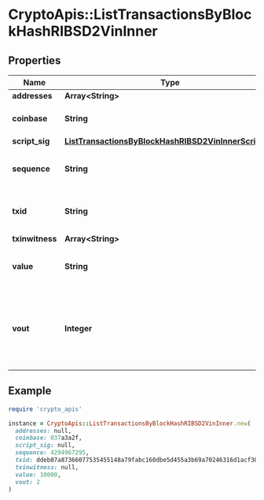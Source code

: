 # CryptoApis::ListTransactionsByBlockHashRIBSD2VinInner

## Properties

| Name | Type | Description | Notes |
| ---- | ---- | ----------- | ----- |
| **addresses** | **Array&lt;String&gt;** |  |  |
| **coinbase** | **String** | Represents the coinbase hex. | [optional] |
| **script_sig** | [**ListTransactionsByBlockHashRIBSD2VinInnerScriptSig**](ListTransactionsByBlockHashRIBSD2VinInnerScriptSig.md) |  |  |
| **sequence** | **String** | Represents the script sequence number. |  |
| **txid** | **String** | Represents the reference transaction identifier. | [optional] |
| **txinwitness** | **Array&lt;String&gt;** |  |  |
| **value** | **String** | Represents the sent/received amount. | [optional] |
| **vout** | **Integer** | It refers to the index of the output address of this transaction. The index starts from 0. |  |

## Example

```ruby
require 'crypto_apis'

instance = CryptoApis::ListTransactionsByBlockHashRIBSD2VinInner.new(
  addresses: null,
  coinbase: 037a3a2f,
  script_sig: null,
  sequence: 4294967295,
  txid: ddeb07a87366077535455148a79fabc160dbe5d455a3b69a70246316d1acf384,
  txinwitness: null,
  value: 10000,
  vout: 2
)
```

